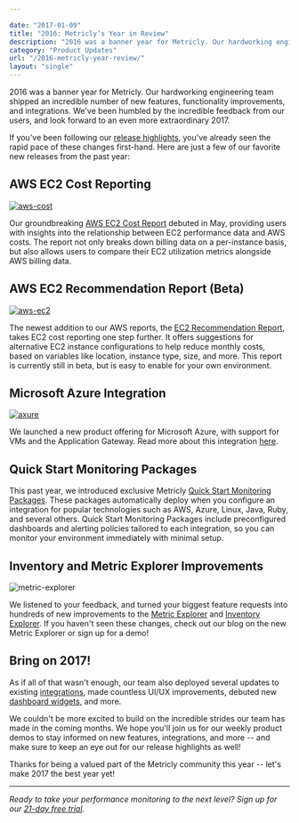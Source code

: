 ```yaml
---

date: "2017-01-09"
title: "2016: Metricly’s Year in Review"
description: "2016 was a banner year for Metricly. Our hardworking engineering team shipped an incredible number of features, improvements, and integrations."
category: "Product Updates"
url: "/2016-metricly-year-review/"
layout: "single"
---
```


2016 was a banner year for Metricly. Our hardworking engineering team shipped an incredible number of new features, functionality improvements, and integrations. We've been humbled by the incredible feedback from our users, and look forward to an even more extraordinary 2017.

If you've been following our [release highlights](/blog/category/product-updates/), you've already seen the rapid pace of these changes first-hand. Here are just a few of our favorite new releases from the past year:

AWS EC2 Cost Reporting
----------------------

[![aws-cost](https://s3-us-west-2.amazonaws.com/com-netuitive-app-usw2-public/wp-content/uploads/2017/07/AWS-Cost.png)](https://s3-us-west-2.amazonaws.com/com-netuitive-app-usw2-public/wp-content/uploads/2017/07/AWS-Cost.png)

Our groundbreaking [AWS EC2 Cost Report](/demystify-your-ec2-cost-analysis) debuted in May, providing users with insights into the relationship between EC2 performance data and AWS costs. The report not only breaks down billing data on a per-instance basis, but also allows users to compare their EC2 utilization metrics alongside AWS billing data.

AWS EC2 Recommendation Report (Beta)
------------------------------------

[![aws-ec2](https://s3-us-west-2.amazonaws.com/com-netuitive-app-usw2-public/wp-content/uploads/2017/07/AWS-EC2.jpg)](https://s3-us-west-2.amazonaws.com/com-netuitive-app-usw2-public/wp-content/uploads/2017/07/AWS-EC2.jpg)

The newest addition to our AWS reports, the [EC2 Recommendation Report](/ec2-cost-analysis-recommendations), takes EC2 cost reporting one step further. It offers suggestions for alternative EC2 instance configurations to help reduce monthly costs, based on variables like location, instance type, size, and more. This report is currently still in beta, but is easy to enable for your own environment.

Microsoft Azure Integration
---------------------------

[![axure](https://s3-us-west-2.amazonaws.com/com-netuitive-app-usw2-public/wp-content/uploads/2017/07/Axure.png)](https://s3-us-west-2.amazonaws.com/com-netuitive-app-usw2-public/wp-content/uploads/2017/07/Axure.png)

We launched a new product offering for Microsoft Azure, with support for VMs and the Application Gateway. Read more about this integration [here](/microsoft-azure-monitoring/).

Quick Start Monitoring Packages
-------------------------------

This past year, we introduced exclusive Metricly [Quick Start Monitoring Packages](/aws-monitoring-best-practices/). These packages automatically deploy when you configure an integration for popular technologies such as AWS, Azure, Linux, Java, Ruby, and several others. Quick Start Monitoring Packages include preconfigured dashboards and alerting policies tailored to each integration, so you can monitor your environment immediately with minimal setup.

Inventory and Metric Explorer Improvements
------------------------------------------

![metric-explorer](https://s3-us-west-2.amazonaws.com/com-netuitive-app-usw2-public/wp-content/uploads/2017/07/Metric-Explorer-1024x535.png)

We listened to your feedback, and turned your biggest feature requests into hundreds of new improvements to the [Metric Explorer](/feature-highlight-metric-explorer) and [Inventory Explorer](https://help.app.netuitive.com/Content/Inventory/inventory_explorer.htm). If you haven't seen these changes, check out our blog on the new Metric Explorer or sign up for a demo!

Bring on 2017!
--------------

As if all of that wasn't enough, our team also deployed several updates to existing [integrations](https://docs.metricly.com/integrations/), made countless UI/UX improvements, debuted new [dashboard widgets](https://help.netuitive.com/Content/Dashboards/Widgets/widget_library.htm), and more.

We couldn't be more excited to build on the incredible strides our team has made in the coming months. We hope you'll join us for our weekly product demos to stay informed on new features, integrations, and more -- and make sure to keep an eye out for our release highlights as well!

Thanks for being a valued part of the Metricly community this year -- let's make 2017 the best year yet!

* * * * *

*Ready to take your performance monitoring to the next level? Sign up for our [21-day free trial](/signup).*
